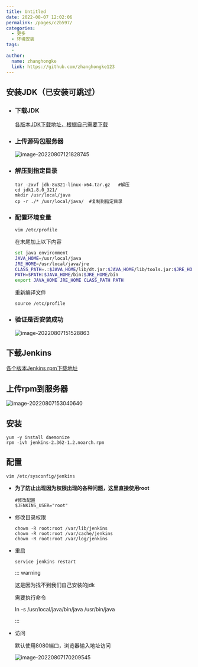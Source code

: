 ```yaml
---
title: Untitled
date: 2022-08-07 12:02:06
permalink: /pages/c2b597/
categories:
  - 更多
  - 环境安装
tags:
  - 
author: 
  name: zhanghongke
  link: https://github.com/zhanghongke123
---
```


## 安装JDK（已安装可跳过）

- ### 下载JDK

  [各版本JDK下载地址，根据自己需要下载](https://www.oracle.com/java/technologies/downloads/archive/)

- ### 上传源码包服务器

  ![image-20220807121828745](https://zhk-blog.oss-cn-beijing.aliyuncs.com/image-20220807121828745.png)

- ### 解压到指定目录

  ```shell
  tar -zxvf jdk-8u321-linux-x64.tar.gz   #解压
  cd jdk1.8.0_321/
  mkdir /usr/local/java
  cp -r ./* /usr/local/java/  #复制到指定目录
  ```

- ### 配置环境变量

  ```she
  vim /etc/profile
  ```

  在末尾加上以下内容

  ```sh
  set java environment
  JAVA_HOME=/usr/local/java
  JRE_HOME=/usr/local/java/jre
  CLASS_PATH=.:$JAVA_HOME/lib/dt.jar:$JAVA_HOME/lib/tools.jar:$JRE_HOME/lib
  PATH=$PATH:$JAVA_HOME/bin:$JRE_HOME/bin
  export JAVA_HOME JRE_HOME CLASS_PATH PATH
  ```

  重新编译文件

  ```shell
  source /etc/profile
  ```

- ### 验证是否安装成功

  ![image-20220807151528863](https://zhk-blog.oss-cn-beijing.aliyuncs.com/image-20220807151528863.png)



## 下载Jenkins

[各个版本Jenkins rpm下载地址](https://mirrors.jenkins.io/opensuse/)



## 上传rpm到服务器

![image-20220807153040640](https://zhk-blog.oss-cn-beijing.aliyuncs.com/image-20220807153040640.png)



## 安装

```shell
yum -y install daemonize
rpm -ivh jenkins-2.362-1.2.noarch.rpm 
```



## 配置

```shell
vim /etc/sysconfig/jenkins
```

- **为了防止出现因为权限出现的各种问题，这里直接使用root**

    ```
    #修改配置
    $JENKINS_USER="root"
    ```

- 修改目录权限

  ```shell
  chown -R root:root /var/lib/jenkins
  chown -R root:root /var/cache/jenkins
  chown -R root:root /var/log/jenkins
  ```

- 重启

  ```shell
  service jenkins restart
  ```

  ::: warning

  这是因为找不到我们自己安装的jdk

  需要执行命令

  ln -s /usr/local/java/bin/java  /usr/bin/java

  :::

- 访问

  默认使用8080端口，浏览器输入地址访问

  ![image-20220807170209545](https://zhk-blog.oss-cn-beijing.aliyuncs.com/image-20220807170209545.png)
